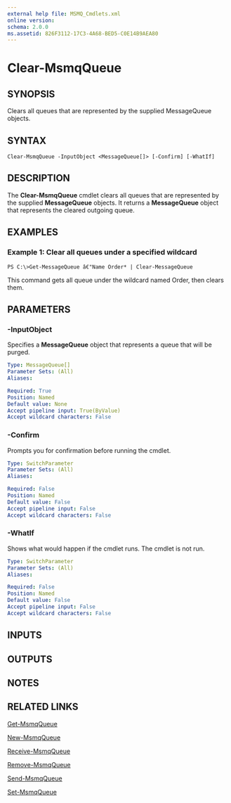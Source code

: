 ```yaml
---
external help file: MSMQ_Cmdlets.xml
online version: 
schema: 2.0.0
ms.assetid: 826F3112-17C3-4A68-BED5-C0E14B9AEA80
---
```


# Clear-MsmqQueue

## SYNOPSIS
Clears all queues that are represented by the supplied MessageQueue objects.

## SYNTAX

```
Clear-MsmqQueue -InputObject <MessageQueue[]> [-Confirm] [-WhatIf]
```

## DESCRIPTION
The **Clear-MsmqQueue** cmdlet clears all queues that are represented by the supplied **MessageQueue** objects.
It returns a **MessageQueue** object that represents the cleared outgoing queue.

## EXAMPLES

### Example 1: Clear all queues under a specified wildcard
```
PS C:\>Get-MessageQueue â€"Name Order* | Clear-MessageQueue
```

This command gets all queue under the wildcard named Order, then clears them.

## PARAMETERS

### -InputObject
Specifies a **MessageQueue** object that represents a queue that will be purged.

```yaml
Type: MessageQueue[]
Parameter Sets: (All)
Aliases: 

Required: True
Position: Named
Default value: None
Accept pipeline input: True(ByValue)
Accept wildcard characters: False
```

### -Confirm
Prompts you for confirmation before running the cmdlet.

```yaml
Type: SwitchParameter
Parameter Sets: (All)
Aliases: 

Required: False
Position: Named
Default value: False
Accept pipeline input: False
Accept wildcard characters: False
```

### -WhatIf
Shows what would happen if the cmdlet runs.
The cmdlet is not run.

```yaml
Type: SwitchParameter
Parameter Sets: (All)
Aliases: 

Required: False
Position: Named
Default value: False
Accept pipeline input: False
Accept wildcard characters: False
```

## INPUTS

## OUTPUTS

## NOTES

## RELATED LINKS

[Get-MsmqQueue](./Get-MsmqQueue.md)

[New-MsmqQueue](./New-MsmqQueue.md)

[Receive-MsmqQueue](./Receive-MsmqQueue.md)

[Remove-MsmqQueue](./Remove-MsmqQueue.md)

[Send-MsmqQueue](./Send-MsmqQueue.md)

[Set-MsmqQueue](./Set-MsmqQueue.md)

